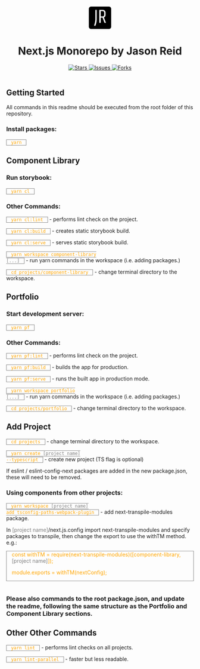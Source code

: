 <span style="display:none;">
    If you're reading this and not wanting to edit this file, use preview mode!
    VS Code Windows: Ctrl + Shift + V
</span>

<p align="center">
  <a href="https://jasonreid.dev">
    <img alt="jasonreid.dev logo" src="./images/icon.png" width="60" />
  </a>
</p>
<h1 align="center">
  Next.js Monorepo by Jason Reid
</h1>
<div align="center">
  <a href="https://github.com/jasonreiddev/nextjs/stargazers">
    <img src="https://img.shields.io/github/stars/jasonreiddev/nextjs" alt="Stars">
  </a>
  <a href="https://github.com/jasonreiddev/nextjs/issues">
    <img src="https://img.shields.io/github/issues/jasonreiddev/nextjs" alt="Issues">
  </a>
  <a href="https://github.com/jasonreiddev/nextjs/network/members">
    <img src="https://img.shields.io/github/forks/jasonreiddev/nextjs" alt="Forks">
  </a>
  </div>
<br>

## Getting Started

All commands in this readme should be executed from the root folder of this repository.

### Install packages:

`yarn`

## Component Library

### Run storybook:

`yarn cl`

### Other Commands:

`yarn cl:lint` - performs lint check on the project.

`yarn cl:build` - creates static storybook build.

`yarn cl:serve` - serves static storybook build.

<code>yarn workspace component-library <span title="placeholder">[...]</span></code> - run yarn commands in the workspace (i.e. adding packages.)

`cd projects/component-library` - change terminal directory to the workspace.

## Portfolio

### Start development server:

`yarn pf`

### Other Commands:

`yarn pf:lint` - performs lint check on the project.

`yarn pf:build` - builds the app for production.

`yarn pf:serve` - runs the built app in production mode.

<code>yarn workspace portfolio <span title="placeholder">[...]</span></code> - run yarn commands in the workspace (i.e. adding packages.)

`cd projects/portfolio` - change terminal directory to the workspace.

## Add Project

`cd projects` - change terminal directory to the workspace.

<code>yarn create <span title="placeholder">[project name]</span> --typescript</code> - create new project (TS flag is optional)

If eslint / eslint-config-next packages are added in the new package.json, these will need to be removed.

### Using components from other projects:

<code>yarn workspace <span title="placeholder">[project name]</span> add tsconfig-paths-webpack-plugin</code> - add next-transpile-modules package.

In <span title="placeholder">[project name]</span>/next.js.config import next-transpile-modules and specify packages to transpile, then change the export to use the withTM method. e.g.:

<div class="codeblock">
const withTM = require(next-transpile-modules)([component-library,<span title="placeholder">[project name]</span>]);

module.exports = withTM(nextConfig);

</div>

### Please also commands to the root package.json, and update the readme, following the same structure as the Portfolio and Component Library sections.

## Other Other Commands

`yarn lint` - performs lint checks on all projects.

`yarn lint-parallel` - faster but less readable.

<style>
    code, .codeblock {
        color: orange;
        border: 1px solid grey;
        padding: 0 1em;
    }
    .codeblock {
        display: inline-block;
        margin-bottom: 1em;
    }
    span[title="placeholder"] {
        color: grey;  
    }
</style>
